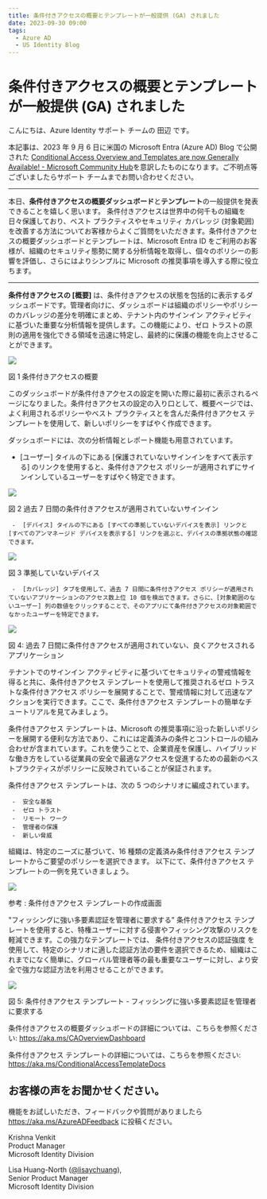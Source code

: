 ```yaml
---
title: 条件付きアクセスの概要とテンプレートが一般提供 (GA) されました
date: 2023-09-30 09:00
tags:
  - Azure AD
  - US Identity Blog
---
```


# 条件付きアクセスの概要とテンプレートが一般提供 (GA) されました

こんにちは、Azure Identity  サポート チームの 田辺 です。

本記事は、2023 年 9 月 6 日に米国の Microsoft Entra (Azure AD) Blog で公開された [Conditional Access Overview and Templates are now Generally Available! - Microsoft Community Hub](https://techcommunity.microsoft.com/t5/microsoft-entra-azure-ad-blog/conditional-access-overview-and-templates-are-now-generally/ba-p/3888722)を意訳したものになります。ご不明点等ございましたらサポート チームまでお問い合わせください。

---

本日、**条件付きアクセスの概要ダッシュボード**と**テンプレート**の一般提供を発表できることを嬉しく思います。 条件付きアクセスは世界中の何千もの組織を日々保護しており、ベスト プラクティスやセキュリティ カバレッジ (対象範囲) を改善する方法についてお客様からよくご質問をいただきます。条件付きアクセスの概要ダッシュボードとテンプレートは、Microsoft Entra ID をご利用のお客様が、組織のセキュリティ態勢に関する分析情報を取得し、個々のポリシーの影響を評価し、さらにはよりシンプルに Microsoft の推奨事項を導入する際に役立ちます。

---

**条件付きアクセスの [概要]** は、条件付きアクセスの状態を包括的に表示するダッシュボードです。管理者向けに、ダッシュボードは組織のポリシーやポリシーのカバレッジの差分を明確にまとめ、テナント内のサインイン アクティビティに基づいた重要な分析情報を提供します。この機能により、ゼロ トラストの原則の適用を強化できる領域を迅速に特定し、最終的に保護の機能を向上させることができます。
 
![](./conditional-access-overview-and-templates/image1.png)

図 1 条件付きアクセスの概要
 
このダッシュボードが条件付きアクセスの設定を開いた際に最初に表示されるページになりました。条件付きアクセスの設定の入り口として、概要ページでは、よく利用されるポリシーやベスト プラクティスとを含んだ条件付きアクセス テンプレートを使用して、新しいポリシーをすばやく作成できます。
 
ダッシュボードには、次の分析情報とレポート機能も用意されています。
 
-  [ユーザー] タイルの下にある [保護されていないサインインをすべて表示する] のリンクを使用すると、条件付きアクセス ポリシーが適用されずにサインインしているユーザーをすばやく特定できます。
 
![](./conditional-access-overview-and-templates/image2.png)

図 2 過去 7 日間の条件付きアクセスが適用されていないサインイン
 
	 -  [デバイス] タイルの下にある [すべての準拠していないデバイスを表示] リンクと [すべてのアンマネージド デバイスを表示する] リンクを選ぶと、デバイスの準拠状態の確認できます。
 
 ![](./conditional-access-overview-and-templates/image3.png)

図 3 準拠していないデバイス
 
	 -  [カバレッジ] タブを使用して、過去 7 日間に条件付きアクセス ポリシーが適用されていないアプリケーションのアクセス数上位 10 個を検出できます。さらに、[対象範囲のないユーザー] 列の数値をクリックすることで、そのアプリにて条件付きアクセスの対象範囲でなかったユーザーを特定できます。
 
![](./conditional-access-overview-and-templates/image4.png)

図 4: 過去 7 日間に条件付きアクセスが適用されていない、良くアクセスされるアプリケーション
 
テナントでのサインイン アクティビティに基づいてセキュリティの警戒情報を得ると共に、条件付きアクセス テンプレートを使用して推奨されるゼロ トラストな条件付きアクセス ポリシーを展開することで、警戒情報に対して迅速なアクションを実行できます。ここで、条件付きアクセス テンプレートの簡単なチュートリアルを見てみましょう。
 
条件付きアクセス テンプレートは、Microsoft の推奨事項に沿った新しいポリシーを展開する便利な方法であり、これには定義済みの条件とコントロールの組み合わせが含まれています。これを使うことで、企業資産を保護し、ハイブリッドな働き方をしている従業員の安全で最適なアクセスを促進するための最新のベストプラクティスがポリシーに反映されていることが保証されます。
 
条件付きアクセス テンプレートは、次の 5 つのシナリオに編成されています。
 
	 -  安全な基盤
	 -  ゼロ トラスト
	 -  リモート ワーク
	 -  管理者の保護
	 -  新しい脅威
 
組織は、特定のニーズに基づいて、16 種類の定義済み条件付きアクセス テンプレートからご要望のポリシーを選択できます。
以下にて、条件付きアクセス テンプレートの一例を見ていきましょう。

![](./conditional-access-overview-and-templates/newpolicy.png)

参考 : 条件付きアクセス テンプレートの作成画面

"フィッシングに強い多要素認証を管理者に要求する" 条件付きアクセス テンプレートを使用すると、特権ユーザーに対する侵害やフィッシング攻撃のリスクを軽減できます。この強力なテンプレートでは、 条件付きアクセスの認証強度 を使用して、特定のシナリオに適した認証方法の要件を選択できるため、組織はこれまでになく簡単に、グローバル管理者等の最も重要なユーザーに対し、より安全で強力な認証方法を利用させることができます。

![](./conditional-access-overview-and-templates/image5.png)

図 5: 条件付きアクセス テンプレート - フィッシングに強い多要素認証を管理者に要求する

条件付きアクセスの概要ダッシュボードの詳細については、こちらを参照ください: https://aka.ms/CAOverviewDashboard
 
条件付きアクセス テンプレートの詳細については、こちらを参照ください: https://aka.ms/ConditionalAccessTemplateDocs

## お客様の声をお聞かせください。

機能をお試しいただき、フィードバックや質問がありましたら https://aka.ms/AzureADFeedback に投稿ください。

Krishna Venkit  
Product Manager  
Microsoft Identity Division

Lisa Huang-North ([@lisaychuang](https://techcommunity.microsoft.com/t5/user/viewprofilepage/user-id/1747198)),  
Senior Product Manager  
Microsoft Identity Division
